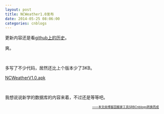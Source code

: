 ```yaml
---
layout: post
title: NCWeather1.0发布
date: 2014-05-25 08:06:00
categories: cnblogs
---
```


<p>更新内容还是看<a href="https://github.com/mlxy/NCWeather/commits/master">github上的历史</a>。</p>
<p>爽。</p>
<p>&nbsp;</p>
<p>多写了不少代码，居然还比上个版本少了3KB。</p>
<p><a href="http://files.cnblogs.com/JavaForNow/NCWeatherV1.0.apk">NCWeatherV1.0.apk</a></p>
<p>&nbsp;</p>
<p>我想说说新学的数据库的内容来着，不过还是等等吧。</p>

<div align=right><a href="https://github.com/mlxy/SRBCnblogs"><font size=1>——本文由博客园搬家工具SRBCnblogs转换而成</font></a></div>